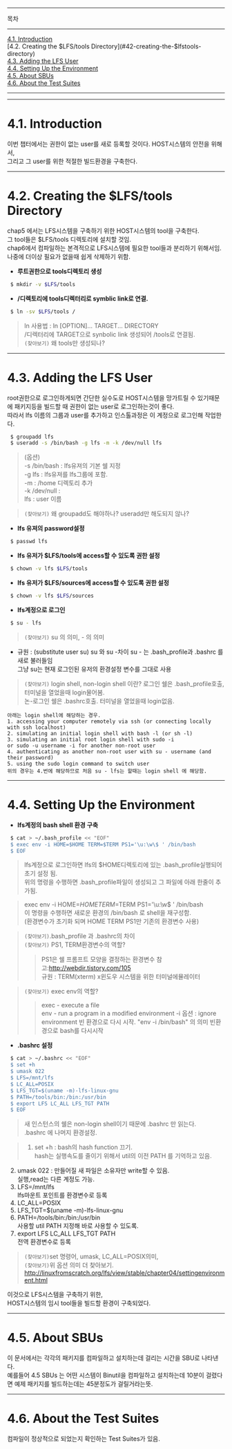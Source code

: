 --------------------
목차

--------------------
[4.1. Introduction](#41-introduction)  
[4.2. Creating the $LFS/tools Directory](#42-creating-the-$lfstools-directory)  
[4.3. Adding the LFS User](#43-adding-the-lfs-user)  
[4.4. Setting Up the Environment](#44-setting-up-the-environment)  
[4.5. About SBUs](#45-about-sbus)  
[4.6. About the Test Suites](#46-about-the-test-suites)  

--------------------

--------------------
# 4.1. Introduction
이번 챕터에서는 
권한이 없는 user를 새로 등록할 것이다. HOST시스템의 안전을 위해서,  
그리고 그 user를 위한 적절한 빌드환경을 구축한다.

--------------------
# 4.2. Creating the $LFS/tools Directory

chap5 에서는 LFS시스템을 구축하기 위한 HOST시스템의 tool을 구축한다.  
그 tool들은 $LFS/tools 디렉토리에 설치할 것임.  
chap6에서 컴파일하는 본격적으로 LFS시스템에 필요한 tool들과 분리하기 위해서임.  
나중에 더이상 필요가 없을때 쉽게 삭제하기 위함.  


- __루트권한으로 tools디렉토리 생성__  

````````````````````sh
 $ mkdir -v $LFS/tools
````````````````````


- __/디렉토리에 tools디렉터리로 symblic link로 연결.__  

````````````````````sh
 $ ln -sv $LFS/tools /
````````````````````
> ln 사용법 : ln [OPTION]... TARGET... DIRECTORY  
/디렉터리에 TARGET으로 synbolic link 생성되어 /tools로 연결됨.  
``(찾아보기)`` 왜 tools만 생성되나?


--------------------
# 4.3. Adding the LFS User

root권한으로 로그인하게되면 간단한 실수도로 HOST시스템을 망가트릴 수 있기때문에
패키지등을 빌드할 때 권한이 없는 user로 로그인하는것이 좋다.  
따라서 lfs 이름의 그룹과 user를 추가하고 인스톨과정은 이 계정으로 로그인해 작업한다.  


````````````````````sh
 $ groupadd lfs
 $ useradd -s /bin/bash -g lfs -m -k /dev/null lfs
````````````````````
> (옵션)  
 -s /bin/bash : lfs유져의 기본 쉘 지정  
 -g lfs : lfs유져를 lfs그룹에 포함.  
 -m :  /home 디렉토리 추가  
 -k /dev/null :   
 lfs : user 이름  

> ``(찾아보기)`` 왜 groupadd도 해야하나? useradd만 해도되지 않나?


- __lfs 유져의 password설정__  

````````````````````sh
 $ passwd lfs
````````````````````

- __lfs 유저가 $LFS/tools에 access할 수 있도록 권한 설정__  

````````````````````sh
 $ chown -v lfs $LFS/tools
````````````````````

- __lfs 유저가 $LFS/sources에 access할 수 있도록 권한 설정__  

````````````````````sh
 $ chown -v lfs $LFS/sources
````````````````````

- __lfs계정으로 로그인__  

````````````````````sh
 $ su - lfs
````````````````````
>``(찾아보기)`` su 의 의미, - 의 의미  
- 규원 : (substitute user su) su 와 su -차이 su - 는 .bash_profile과
.bashrc 를 새로 불러들임  
그냥 su는 현재 로그인된 유저의 환경설정 변수를 그대로 사용  

>``(찾아보기)`` login shell, non-login shell 이란? 
		로그인 쉘은 .bash_profile호출, 터미널을 열었을때 login물어봄.  
		논-로그인 쉘은 .bashrc호출. 터미널을 열었을때 login없음.  

	아래는 login shell에 해당하는 경우.  
	1. accessing your computer remotely via ssh (or connecting locally with ssh localhost)  
	2. simulating an initial login shell with bash -l (or sh -l)  
	3. simulating an initial root login shell with sudo -i  
	or sudo -u username -i for another non-root user  
	4. authenticating as another non-root user with su - username (and their password)  
	5. using the sudo login command to switch user  
	위의 경우는 4.번에 해당하므로 처음 su - lfs는 할때는 login shell 에 해당함.  



--------------------
# 4.4. Setting Up the Environment  

- __lfs계정의 bash shell 환경 구축__  

````````````````````sh
 $ cat > ~/.bash_profile << "EOF"
 $ exec env -i HOME=$HOME TERM=$TERM PS1='\u:\w\$ ' /bin/bash
 $ EOF
````````````````````
> lfs계정으로 로그인하면 lfs의 $HOME디렉토리에 있는 .bash_profile실행되어 초기 설정 됨.  
위의 명령을 수행하면 .bash_profile파일이 생성되고 그 파일에 아래 한줄이 추가됨.  

> exec env -i HOME=$HOME TERM=$TERM PS1='\u:\w\$ ' /bin/bash  
이 명령을 수행하면 새로운 환경의 /bin/bash 로 shell을 재구성함.  
(환경변수가 초기화 되며 HOME TERM PS1만 기존의 환경변수 사용)  

> ``(찾아보기)``.bash_profile 과 .bashrc의 차이  
``(찾아보기)`` PS1, TERM환경변수의 역할?   
>> PS1은 쉘 프롬프트 모양을 결정하는 환경변수 참고:http://webdir.tistory.com/105  
>> 규원 : TERM(xterm) x윈도우 시스템을 위한 터미널에뮬레이터 

> ``(찾아보기)`` exec env의 역할?  
>> exec - execute a file  
	env - run a program in a modified environment
	-i 옵션 : ignore environment 빈 환경으로 다시 시작.
	"env -i /bin/bash" 의 의미 빈환경으로 bash를 다시시작


- __.bashrc 설정__  

````````````````````sh
 $ cat > ~/.bashrc << "EOF"
 $ set +h
 $ umask 022
 $ LFS=/mnt/lfs
 $ LC_ALL=POSIX
 $ LFS_TGT=$(uname -m)-lfs-linux-gnu
 $ PATH=/tools/bin:/bin:/usr/bin
 $ export LFS LC_ALL LFS_TGT PATH
 $ EOF
````````````````````
> 새 인스턴스의 쉘은 non-login shell이기 때문에 .bashrc 만 읽는다.  
.bashrc 에 나머지 환경설정.  


> 1. set +h : bash의 hash function 끄기.  
	hash는 실행속도를 줄이기 위해서 util의 이전 PATH 를 기억하고 있음.  
2. umask 022 : 만들어질 새 파일은 소유자만 write할 수 있음.  
	실행,read는 다른 계정도 가능.  
3. LFS=/mnt/lfs  
	lfs마운트 포인트를 환경변수로 등록  
4. LC_ALL=POSIX  
5. LFS_TGT=$(uname -m)-lfs-linux-gnu  
6. PATH=/tools/bin:/bin:/usr/bin  
	사용할 util PATH 지정해 바로 사용할 수 있도록.  
7. export LFS LC_ALL LFS_TGT PATH  
	전역 환경변수로 등록  

> ``(찾아보기)``set 명령어, umask, LC_ALL=POSIX의미,  
``(찾아보기)``위 옵션 의미 더 찾아보기.  
	http://linuxfromscratch.org/lfs/view/stable/chapter04/settingenvironment.html  
	
이것으로 LFS시스템을 구축하기 위한,  
HOST시스템의 임시 tool들을 빌드할 환경이 구축되었다.  


--------------------
# 4.5. About SBUs
이 문서에서는 각각의 패키지를 컴파일하고 설치하는데 걸리는 시간을 SBU로 나타낸다.  
예를들어 4.5 SBUs 는 어떤 시스템이 Binutil을 컴파일하고 설치하는데 10분이 걸렸다면
예제 패키지를 빌드하는데는 45분정도가 걸릴거라는뜻.

--------------------
# 4.6. About the Test Suites
컴파일이 정상적으로 되었는지 확인하는 Test Suites가 있음.

